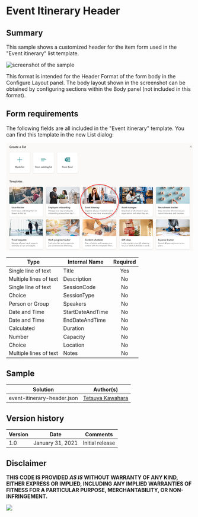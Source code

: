 # Event Itinerary Header

## Summary
This sample shows a customized header for the item form used in the "Event itinerary" list template.

![screenshot of the sample](./assets/screenshot.png)

This format is intended for the Header Format of the form body in the Configure Layout panel. The body layout shown in the screenshot can be obtained by configuring sections within the Body panel (not included in this format).

## Form requirements

The following fields are all included in the "Event itinerary" template. You can find this template in the new List dialog:

![image on the list template](./assets/listtemplates.png)

|Type                   |Internal Name    |Required|
|-----------------------|-----------------|:------:|
|Single line of text    |Title            |Yes     |
|Multiple lines of text |Description      |No      |
|Single line of text    |SessionCode      |No      |
|Choice                 |SessionType      |No      |
|Person or Group        |Speakers         |No      |
|Date and Time          |StartDateAndTime |No      |
|Date and Time          |EndDateAndTime   |No      |
|Calculated             |Duration         |No      |
|Number                 |Capacity         |No      |
|Choice                 |Location         |No      |
|Multiple lines of text |Notes            |No      |

## Sample

Solution|Author(s)
--------|---------
event-itinerary-header.json | [Tetsuya Kawahara](https://github.com/tecchan1107)

## Version history

Version |Date             |Comments
--------|-----------------|--------
1.0     |January 31, 2021 |Initial release


## Disclaimer
**THIS CODE IS PROVIDED *AS IS* WITHOUT WARRANTY OF ANY KIND, EITHER EXPRESS OR IMPLIED, INCLUDING ANY IMPLIED WARRANTIES OF FITNESS FOR A PARTICULAR PURPOSE, MERCHANTABILITY, OR NON-INFRINGEMENT.**

<img src="https://pnptelemetry.azurewebsites.net/list-formatting/form-samples/event-itinerary-header" />
